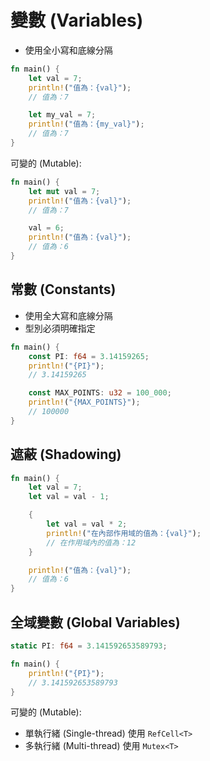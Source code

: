 # 變數 (Variables)

- 使用全小寫和底線分隔

```rs
fn main() {
    let val = 7;
    println!("值為：{val}");
    // 值為：7

    let my_val = 7;
    println!("值為：{my_val}");
    // 值為：7
}
```

可變的 (Mutable):

```rs
fn main() {
    let mut val = 7;
    println!("值為：{val}");
    // 值為：7

    val = 6;
    println!("值為：{val}");
    // 值為：6
}
```

## 常數 (Constants)

- 使用全大寫和底線分隔
- 型別必須明確指定

```rs
fn main() {
    const PI: f64 = 3.14159265;
    println!("{PI}");
    // 3.14159265

    const MAX_POINTS: u32 = 100_000;
    println!("{MAX_POINTS}");
    // 100000
}
```

## 遮蔽 (Shadowing)

```rs
fn main() {
    let val = 7;
    let val = val - 1;

    {
        let val = val * 2;
        println!("在內部作用域的值為：{val}");
        // 在作用域內的值為：12
    }

    println!("值為：{val}");
    // 值為：6
}
```

## 全域變數 (Global Variables)

```rs
static PI: f64 = 3.141592653589793;

fn main() {
    println!("{PI}");
    // 3.141592653589793
}
```

可變的 (Mutable):

- 單執行緒 (Single-thread) 使用 `RefCell<T>`
- 多執行緒 (Multi-thread) 使用 `Mutex<T>`
